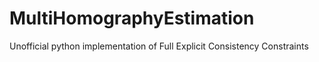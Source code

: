 # MultiHomographyEstimation
Unofficial python implementation of Full Explicit Consistency Constraints
